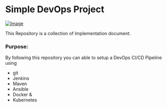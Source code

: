 # Simple DevOps Project

[![Image](https://github.com/yankils/Simple-DevOps-Project/blob/master/Devops_course.PNG "DevOps Project - CI/CD with Jenkins Ansible Docker Kubernetes ")](https://www.udemy.com/course/valaxy-devops/?referralCode=8147A5CF4C8C7D9E253F)

This Repository is a collection of Implementation document. 

### Purpose:
By following this repository you can able to setup a DevOps CI/CD Pipeline using
- git
- Jenkins
- Maven
- Ansible
- Docker &
- Kubernetes

